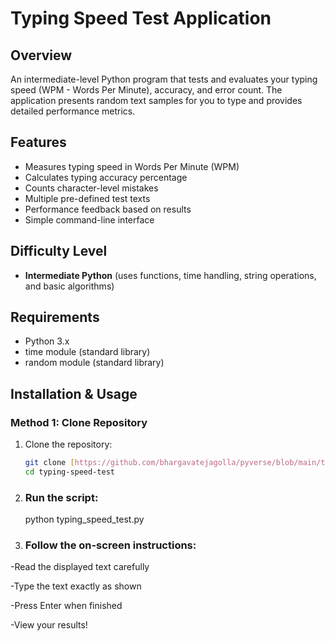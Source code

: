 # Typing Speed Test Application

## Overview
An intermediate-level Python program that tests and evaluates your typing speed (WPM - Words Per Minute), accuracy, and error count. The application presents random text samples for you to type and provides detailed performance metrics.

## Features
- Measures typing speed in Words Per Minute (WPM)
- Calculates typing accuracy percentage
- Counts character-level mistakes
- Multiple pre-defined test texts
- Performance feedback based on results
- Simple command-line interface

## Difficulty Level
- **Intermediate Python** (uses functions, time handling, string operations, and basic algorithms)

## Requirements
- Python 3.x
- time module (standard library)
- random module (standard library)

## Installation & Usage

### Method 1: Clone Repository
1. Clone the repository:
   ```bash
   git clone [https://github.com/bhargavatejagolla/pyverse/blob/main/typing_speed_test/README.md]
   cd typing-speed-test
   ```
2. ### Run the script:
   python typing_speed_test.py
3. ### Follow the on-screen instructions:
-Read the displayed text carefully

-Type the text exactly as shown

-Press Enter when finished

-View your results!
   



   
      
